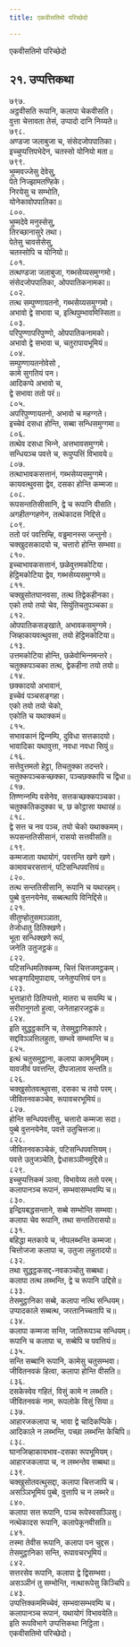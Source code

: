 ```yaml
---
title: एकवीसतिमो परिच्छेदो

---
```

एकवीसतिमो परिच्छेदो  


## २१. उप्पत्तिकथा

७९७.  
अट्ठवीसति रूपानि, कलापा चेकवीसति।  
वुत्ता चेत्तावता तेसं, उप्पादो दानि निय्यते॥  
७९८.  
अण्डजा जलाबुजा च, संसेदजोपपातिका।  
इच्‍चुप्पत्तिपभेदेन, चतस्सो योनियो मता॥  
७९९.  
भुम्मवज्‍जेसु देवेसु,  
पेते निज्झामतण्हिके।  
निरयेसु च सम्भोति,  
योनेकावोपपातिका॥  
८००.  
भुम्मदेवे मनुस्सेसु,  
तिरच्छानासुरे तथा।  
पेतेसु चावसेसेसु,  
चतस्सोपि च योनियो॥  
८०१.  
तत्थण्डजा जलाबुजा, गब्भसेय्यसमुग्गमो।  
संसेदजोपपातिका, ओपपातिकनामका॥  
८०२.  
तत्थ सम्पुण्णायतनो, गब्भसेय्यसमुग्गमो।  
अभावो द्वे सभावा च, इत्थिपुम्भावमिस्सिता॥  
८०३.  
परिपुण्णापरिपुण्णो, ओपपातिकनामको।  
अभावो द्वे सभावा च, चतुरापायभूमियं॥  
८०४.  
सम्पुण्णायतनोवेसो ,  
कामे सुगतियं पन।  
आदिकप्पे अभावो च,  
द्वे सभावा ततो परं॥  
८०५.  
अपरिपुण्णायतनो, अभावो च महग्गते।  
इच्‍चेवं दसधा होन्ति, सब्बा सन्धिसमुग्गमा॥  
८०६.  
तत्थेव दसधा भिन्‍ने, अत्तभावसमुग्गमे।  
सन्धियञ्‍च पवत्ते च, रूपुप्पत्तिं विभावये॥  
८०७.  
तत्थाभावकसत्तानं, गब्भसेय्यसमुग्गमे।  
कायवत्थुवसा द्वेव, दसका होन्ति कम्मजा॥  
८०८.  
रूपसन्ततिसीसानि, द्वे च रूपानि वीसति।  
अगहीतग्गहणेन, तत्थेकादस निद्दिसे॥  
८०९.  
ततो परं पवत्तिम्हि, वड्ढमानस्स जन्तुनो।  
चक्खुदसकादयो च, चत्तारो होन्ति सम्भवा॥  
८१०.  
इच्‍चाभावकसत्तानं, छळेवुत्तमकोटिया।  
हेट्ठिमकोटिया द्वेव, गब्भसेय्यसमुग्गमे॥  
८११.  
चक्खुसोतघानवसा, तत्थ तिद्वेकहीनका।  
एको तयो तयो चेव, सियुंतिचतुपञ्‍चका॥  
८१२.  
ओपपातिकसङ्खाते, अभावकसमुग्गमे।  
जिव्हाकायवत्थुवसा, तयो हेट्ठिमकोटिया॥  
८१३.  
उत्तमकोटिया होन्ति, छळेवोभिन्‍नमन्तरे।  
चतुक्‍कपञ्‍चका तत्थ, द्वेकहीना तयो तयो॥  
८१४.  
छक्‍कादयो अभावानं,  
इच्‍चेवं पञ्‍चसङ्गहा।  
एको तयो तयो चेको,  
एकोति च यथाक्‍कमं॥  
८१५.  
सभावकानं द्विन्‍नम्पि, दुविधा सत्तकादयो।  
भावादिका यथावुत्ता, नवधा नवधा सियुं॥  
८१६.  
सत्तेवुत्तमतो हेट्ठा, तिचतुक्‍का तदन्तरे।  
चतुक्‍कपञ्‍चकच्छक्‍का, पञ्‍चछक्‍कापि च द्विधा॥  
८१७.  
तिण्णन्‍नम्पि वसेनेव, सत्तकच्छक्‍कपञ्‍चका।  
चतुक्‍कतिकदुक्‍का च, छ कोट्ठासा यथारहं॥  
८१८.  
द्वे सत्त च नव पञ्‍च, तयो चेको यथाक्‍कमम्।  
रूपसन्ततिसीसानं, रासयो सत्तवीसति॥  
८१९.  
कम्मजाता यथायोगं, पवत्तन्ति खणे खणे।  
कामावचरसत्तानं, पटिसन्धिपवत्तियं॥  
८२०.  
तत्थ सन्ततिसीसानि, रूपानि च यथारहम्।  
पुब्बे वुत्तनयेनेव, सब्बत्थापि विनिद्दिसे॥  
८२१.  
सीतुण्होतुसमञ्‍ञाता,  
तेजोधातु ठितिक्खणे।  
भूता सन्धिक्खणे रूपं,  
जनेति उतुजट्ठकं॥  
८२२.  
पटिसन्धिमतिक्‍कम्म, चित्तं चित्तजमट्ठकम्।  
भवङ्गादिमुपादाय, जनेतुप्पत्तियं पन॥  
८२३.  
भुत्ताहारो ठितिप्पत्तो, मातरा च सयम्पि च।  
सरीरानुगतो हुत्वा, जनेताहारजट्ठकं॥  
८२४.  
इति सुद्धट्ठकानि च, तेसमुट्ठानिकापरे।  
सद्दविञ्‍ञत्तिलहुता, सम्भवे सम्भवन्ति च॥  
८२५.  
इत्थं चतुसमुट्ठाना, कलापा कामभूमियम्।  
यावजीवं पवत्तन्ति, दीपजालाव सन्तति॥  
८२६.  
चक्खुसोतवत्थुवसा, दसका च तयो परम्।  
जीवितनवकञ्‍चेव, रूपावचरभूमियं॥  
८२७.  
होन्ति सन्धिपवत्तीसु, चत्तारो कम्मजा सदा।  
पुब्बे वुत्तनयेनेव, पवत्ते उतुचित्तजा॥  
८२८.  
जीवितनवकञ्‍चेकं, पटिसन्धिपवत्तियम्।  
पवत्ते उतुजञ्‍चेति, द्वेधासञ्‍ञीनमुद्दिसे॥  
८२९.  
इच्‍चुप्पत्तिकमं ञत्वा, विभावेय्य ततो परम्।  
कलापानञ्‍च रूपानं, सम्भवासम्भवम्पि च॥  
८३०.  
इन्द्रियबद्धसन्ताने, सब्बे सम्भोन्ति सम्भवा।  
कलापा चेव रूपानि, तथा सन्ततिरासयो॥  
८३१.  
बहिद्धा मतकाये च, नोपलब्भन्ति कम्मजा।  
चित्तोजजा कलापा च, उतुजा लहुतादयो॥  
८३२.  
तथा सुद्धट्ठकसद्द-नवकञ्‍चोतु सब्बथा।  
कलापा तत्थ लब्भन्ति, द्वे च रूपानि उद्दिसे॥  
८३३.  
तेसमुट्ठानिका सब्बे, कलापा नत्थि सन्धियम्।  
उप्पादकाले सब्बत्थ, जरतानिच्‍चतापि च॥  
८३४.  
कलापा कम्मजा सन्ति, जातिरूपञ्‍च सन्धियम्।  
रूपानि च कलापा च, सब्बेपि च पवत्तियं॥  
८३५.  
सन्ति सब्बानि रूपानि, कामेसु चतुसम्भवा।  
जीवितनवकं हित्वा, कलापा होन्ति वीसति॥  
८३६.  
दसकेस्वेव गहितं, विसुं कामे न लब्भति।  
जीवितनवकं नाम, रूपलोके विसुं सिया॥  
८३७.  
आहारजकलापा च, भावा द्वे चादिकप्पिके।  
आदिकाले न लब्भन्ति, पच्छा लब्भन्ति केचिपि॥  
८३८.  
घानजिव्हाकायभाव-दसका रूपभूमियम्।  
आहारजकलापा च, न लब्भन्तेव सब्बथा॥  
८३९.  
चक्खुसोतवत्थुसद्दा, कलापा चित्तजापि च।  
असञ्‍ञिभूमियं पुब्बे, वुत्तापि च न लब्भरे॥  
८४०.  
कलापा सत्त रूपानि, पञ्‍च रूपेस्वसञ्‍ञिसु।  
नत्थेकादस रूपानि, कलापेकूनवीसति॥  
८४१.  
तस्मा तेवीस रूपानि, कलापा पन चुद्दस।  
तेसमुट्ठानिका सन्ति, रूपावचरभूमियं॥  
८४२.  
सत्तरसेव रूपानि, कलापा द्वे द्विसम्भवा।  
असञ्‍ञीनं तु सम्भोन्ति, नत्थारूपेसु किञ्‍चिपि॥  
८४३.  
उप्पत्तिक्‍कममिच्‍चेवं, सम्भवासम्भवम्पि च।  
कलापानञ्‍च रूपानं, यथायोगं विभावयेति॥  
इति रूपविभागे उप्पत्तिकथा निट्ठिता।  
एकवीसतिमो परिच्छेदो।  